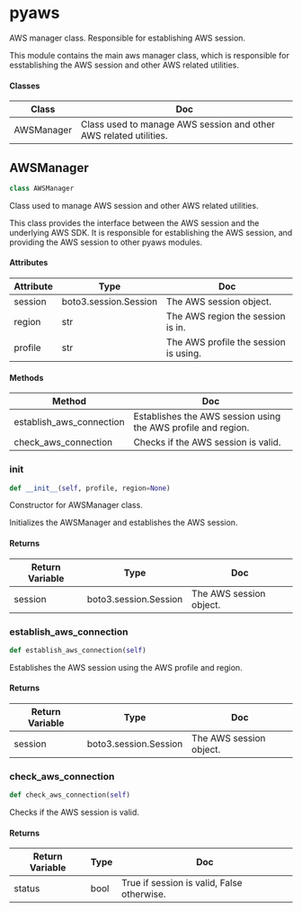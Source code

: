 # pyaws

AWS manager class. Responsible for establishing AWS session.



This module contains the main aws manager class, which is responsible for
esstablishing the AWS session and other AWS related utilities.

#### Classes

 Class  | Doc
-----|-----
 AWSManager | Class used to manage AWS session and other AWS related utilities.




## AWSManager

```python
class AWSManager
```

Class used to manage AWS session and other AWS related utilities.



This class provides the interface between the AWS session and the underlying
AWS SDK. It is responsible for establishing the AWS session, and providing
the AWS session to other pyaws modules.


#### Attributes

 Attribute  | Type  | Doc
-----|----------|-----
 session  |  boto3.session.Session | The AWS session object.
 region  |  str | The AWS region the session is in.
 profile  |  str | The AWS profile the session is using.

#### Methods

 Method  | Doc
-----|-----
 establish_aws_connection | Establishes the AWS session using the AWS profile and region.
 check_aws_connection | Checks if the AWS session is valid.




### __init__

```python
def __init__(self, profile, region=None)
```

Constructor for AWSManager class.


Initializes the AWSManager and establishes the AWS session.


#### Returns

 Return Variable  | Type  | Doc
-----|----------|-----
 session  |  boto3.session.Session | The AWS session object.





### establish_aws_connection

```python
def establish_aws_connection(self)
```

Establishes the AWS session using the AWS profile and region.




#### Returns

 Return Variable  | Type  | Doc
-----|----------|-----
 session  |  boto3.session.Session | The AWS session object.





### check_aws_connection

```python
def check_aws_connection(self)
```

Checks if the AWS session is valid.




#### Returns

 Return Variable  | Type  | Doc
-----|----------|-----
 status  |  bool | True if session is valid, False otherwise.








